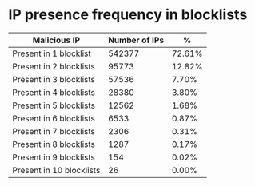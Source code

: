 # IP presence frequency in blocklists
| Malicious IP | Number of IPs | % |
|----|----|----|
| Present in 1 blocklist | 542377 | 72.61% |
| Present in 2 blocklists | 95773 | 12.82% |
| Present in 3 blocklists | 57536 | 7.70% |
| Present in 4 blocklists | 28380 | 3.80% |
| Present in 5 blocklists | 12562 | 1.68% |
| Present in 6 blocklists | 6533 | 0.87% |
| Present in 7 blocklists | 2306 | 0.31% |
| Present in 8 blocklists | 1287 | 0.17% |
| Present in 9 blocklists | 154 | 0.02% |
| Present in 10 blocklists | 26 | 0.00% |

